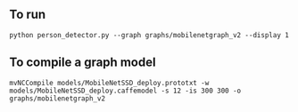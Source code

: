 ## To run
```
python person_detector.py --graph graphs/mobilenetgraph_v2 --display 1
```

## To compile a graph model
```
mvNCCompile models/MobileNetSSD_deploy.prototxt -w models/MobileNetSSD_deploy.caffemodel -s 12 -is 300 300 -o graphs/mobilenetgraph_v2
```